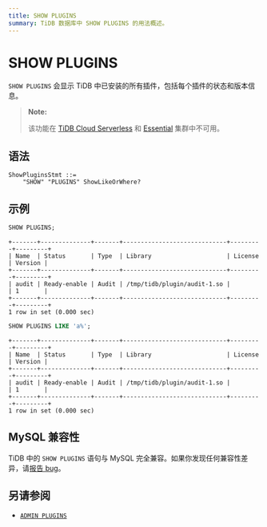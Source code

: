```yaml
---
title: SHOW PLUGINS
summary: TiDB 数据库中 SHOW PLUGINS 的用法概述。
---
```


# SHOW PLUGINS

`SHOW PLUGINS` 会显示 TiDB 中已安装的所有插件，包括每个插件的状态和版本信息。

> **Note:**
>
> 该功能在 [TiDB Cloud Serverless](https://docs.pingcap.com/tidbcloud/select-cluster-tier#tidb-cloud-serverless) 和 [Essential](https://docs.pingcap.com/tidbcloud/select-cluster-tier#essential) 集群中不可用。

## 语法

```ebnf+diagram
ShowPluginsStmt ::=
    "SHOW" "PLUGINS" ShowLikeOrWhere?
```

## 示例

```sql
SHOW PLUGINS;
```

```
+-------+--------------+-------+-----------------------------+---------+---------+
| Name  | Status       | Type  | Library                     | License | Version |
+-------+--------------+-------+-----------------------------+---------+---------+
| audit | Ready-enable | Audit | /tmp/tidb/plugin/audit-1.so |         | 1       |
+-------+--------------+-------+-----------------------------+---------+---------+
1 row in set (0.000 sec)
```

```sql
SHOW PLUGINS LIKE 'a%';
```

```
+-------+--------------+-------+-----------------------------+---------+---------+
| Name  | Status       | Type  | Library                     | License | Version |
+-------+--------------+-------+-----------------------------+---------+---------+
| audit | Ready-enable | Audit | /tmp/tidb/plugin/audit-1.so |         | 1       |
+-------+--------------+-------+-----------------------------+---------+---------+
1 row in set (0.000 sec)
```

## MySQL 兼容性

TiDB 中的 `SHOW PLUGINS` 语句与 MySQL 完全兼容。如果你发现任何兼容性差异，请[报告 bug](https://docs.pingcap.com/tidb/stable/support)。

## 另请参阅

- [`ADMIN PLUGINS`](/sql-statements/sql-statement-admin.md#admin-plugins-related-statement)
